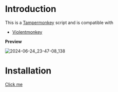 # Introduction

This is a [Tampermonkey](https://www.tampermonkey.net/) script and is compatible with

- [Violentmonkey](https://violentmonkey.github.io/)

**Preview**

![2024-06-24_23-47-08_138](https://github.com/Elypha/WblShowDatetime/assets/30290883/6f271b68-a02d-4904-adb0-cbd19a43dd16)

# Installation

[Click me](https://github.com/Elypha/WblShowDatetime/raw/master/release.user.js)
